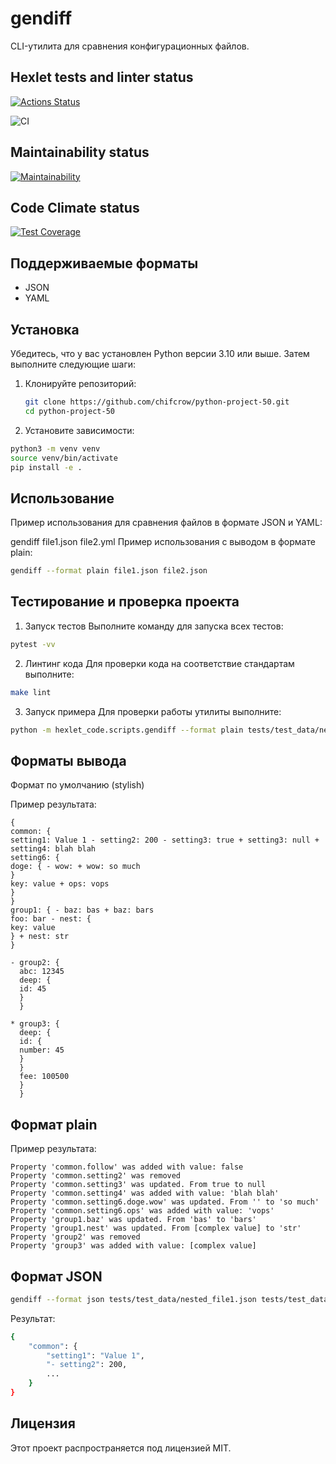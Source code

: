 # gendiff

CLI-утилита для сравнения конфигурационных файлов.

## Hexlet tests and linter status

[![Actions Status](https://github.com/chifcrow/python-project-50/actions/workflows/hexlet-check.yml/badge.svg)](https://github.com/chifcrow/python-project-50/actions)

![CI](https://github.com/chifcrow/python-project-50/actions/workflows/ci.yml/badge.svg)

## Maintainability status

[![Maintainability](https://api.codeclimate.com/v1/badges/400671110001e36e8db4/maintainability)](https://codeclimate.com/github/chifcrow/python-project-50/maintainability)

## Code Climate status

[![Test Coverage](https://api.codeclimate.com/v1/badges/400671110001e36e8db4/test_coverage)](https://codeclimate.com/github/chifcrow/python-project-50/test_coverage)

## Поддерживаемые форматы

- JSON
- YAML

## Установка

Убедитесь, что у вас установлен Python версии 3.10 или выше. Затем выполните следующие шаги:

1. Клонируйте репозиторий:

   ```bash
   git clone https://github.com/chifcrow/python-project-50.git
   cd python-project-50
   ```

2. Установите зависимости:

```bash
python3 -m venv venv
source venv/bin/activate
pip install -e .
```

## Использование

Пример использования для сравнения файлов в формате JSON и YAML:

gendiff file1.json file2.yml
Пример использования с выводом в формате plain:

```bash
gendiff --format plain file1.json file2.json
```

## Тестирование и проверка проекта

1. Запуск тестов
   Выполните команду для запуска всех тестов:

```bash
pytest -vv
```

2. Линтинг кода
   Для проверки кода на соответствие стандартам выполните:

```bash
make lint
```

3. Запуск примера
   Для проверки работы утилиты выполните:

```bash
python -m hexlet_code.scripts.gendiff --format plain tests/test_data/nested_file1.json tests/test_data/nested_file2.json
```

## Форматы вывода

Формат по умолчанию (stylish)

Пример результата:

```plaintext
{
common: {
setting1: Value 1 - setting2: 200 - setting3: true + setting3: null + setting4: blah blah
setting6: {
doge: { - wow: + wow: so much
}
key: value + ops: vops
}
}
group1: { - baz: bas + baz: bars
foo: bar - nest: {
key: value
} + nest: str
}

- group2: {
  abc: 12345
  deep: {
  id: 45
  }
  }

* group3: {
  deep: {
  id: {
  number: 45
  }
  }
  fee: 100500
  }
  }
```

## Формат plain

Пример результата:

```plaintext
Property 'common.follow' was added with value: false
Property 'common.setting2' was removed
Property 'common.setting3' was updated. From true to null
Property 'common.setting4' was added with value: 'blah blah'
Property 'common.setting6.doge.wow' was updated. From '' to 'so much'
Property 'common.setting6.ops' was added with value: 'vops'
Property 'group1.baz' was updated. From 'bas' to 'bars'
Property 'group1.nest' was updated. From [complex value] to 'str'
Property 'group2' was removed
Property 'group3' was added with value: [complex value]
```

## Формат JSON

```bash
gendiff --format json tests/test_data/nested_file1.json tests/test_data/nested_file2.json
```

Результат:

```bash
{
    "common": {
        "setting1": "Value 1",
        "- setting2": 200,
        ...
    }
}
```

## Лицензия

Этот проект распространяется под лицензией MIT.
